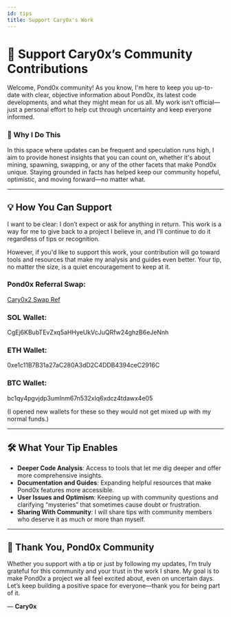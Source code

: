 ```yaml
---
id: tips
title: Support Cary0x's Work
---
```


# 🌱 Support Cary0x’s Community Contributions

Welcome, Pond0x community! As you know, I'm here to keep you up-to-date with clear, objective information about Pond0x, its latest code developments, and what they might mean for us all. My work isn’t official—just a personal effort to help cut through uncertainty and keep everyone informed.

### 🌌 Why I Do This

In this space where updates can be frequent and speculation runs high, I aim to provide honest insights that you can count on, whether it's about mining, spawning, swapping, or any of the other facets that make Pond0x unique. Staying grounded in facts has helped keep our community hopeful, optimistic, and moving forward—no matter what.

---

## 💡 How You Can Support

I want to be clear: I don’t expect or ask for anything in return. This work is a way for me to give back to a project I believe in, and I’ll continue to do it regardless of tips or recognition.

However, if you'd like to support this work, your contribution will go toward tools and resources that make my analysis and guides even better. Your tip, no matter the size, is a quiet encouragement to keep at it.

### Pond0x Referral Swap:

[Cary0x2 Swap Ref](https://pond0x.com/swap/solana?ref=7WTPWhjEfyDrJA5crD9naahKgMDKQUqoXTMpLW4T3kkGkmUFVWsFj2opZoM)

### SOL Wallet:
CgEj6KBubTEvZxq5aHHyeUkVcJuQRfw24ghzB6eJeNnh

### ETH Wallet:
0xe1c11B7B31a27aC280A3dD2C4DDB4394ceC2916C

### BTC Wallet:
bc1qy4pgvjdp3umlnm67n532xlq6xdcz4tdawx4e05

(I opened new wallets for these so they would not get mixed up with my normal funds.)

---

## 🛠 What Your Tip Enables

- **Deeper Code Analysis**: Access to tools that let me dig deeper and offer more comprehensive insights.
- **Documentation and Guides**: Expanding helpful resources that make Pond0x features more accessible.
- **User Issues and Optimism**: Keeping up with community questions and clarifying “mysteries” that sometimes cause doubt or frustration.
- **Sharing With Community**: I will share tips with community members who deserve it as much or more than myself.

---

## 🙏 Thank You, Pond0x Community

Whether you support with a tip or just by following my updates, I’m truly grateful for this community and your trust in the work I share. My goal is to make Pond0x a project we all feel excited about, even on uncertain days. Let’s keep building a positive space for everyone—thank you for being part of it.

— **Cary0x**